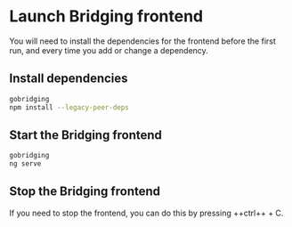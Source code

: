 # Launch Bridging frontend

You will need to install the dependencies for the frontend before the first run,
and every time you add or change a dependency.

## Install dependencies

```sh
gobridging
npm install --legacy-peer-deps
``` 

## Start the Bridging frontend

```sh
gobridging
ng serve
```

## Stop the Bridging frontend

If you need to stop the frontend, you can do this by pressing ++ctrl++ + C.

